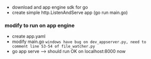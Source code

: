 * download and app engine sdk for go
* create simple http.ListenAndServe app (go run main.go)

### modify to run on app engine
* create app.yaml
* modify main.go
`windows have bug on dev_appserver.py, need to comment line 53-54 of file_watcher.py`
* go app serve --> should run OK on localhost:8000 now
